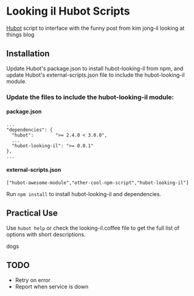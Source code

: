 Looking il Hubot Scripts
==============================

[Hubot](http://hubot.github.com/) script to interface with the funny post from kim jong-il looking at things blog

## Installation

Update Hubot's package.json to install hubot-looking-il from npm, and update Hubot's external-scripts.json file to include the hubot-looking-il module.

### Update the files to include the hubot-looking-il module:

#### package.json
    ...
    "dependencies": {
      "hubot":        ">= 2.4.0 < 3.0.0",
      ...
      "hubot-looking-il": ">= 0.0.1"
    },
    ...

#### external-scripts.json
    ["hubot-awesome-module","other-cool-npm-script","hubot-looking-il"]

Run `npm install` to install hubot-looking-il and dependencies.

## Practical Use

Use `hubot help` or check the looking-il.coffee file to get the full list of options with short descriptions. 

   dogs

## TODO

* Retry on error
* Report when service is down
